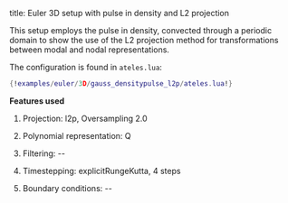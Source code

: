 title: Euler 3D setup with pulse in density and L2 projection

This setup employs the pulse in density, convected through a periodic domain
to show the use of the L2 projection method for transformations between modal
and nodal representations.

The configuration is found in `ateles.lua`:

```lua
{!examples/euler/3D/gauss_densitypulse_l2p/ateles.lua!}
```

**Features used**

1. Projection: l2p, Oversampling 2.0

2. Polynomial representation: Q

3. Filtering: --

4. Timestepping: explicitRungeKutta, 4 steps

5. Boundary conditions: --
